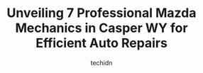 ---
layout: ampstory
image: https://images.unsplash.com/photo-1522120177514-2b16ebe5634d?ixlib=rb-4.0.3&ixid=MnwxMjA3fDB8MHxwaG90by1wYWdlfHx8fGVufDB8fHx8&auto=format&fit=crop&w=640&h=853&q=80
author: techidn
featured: false
description: When it comes to finding reliable automotive experts in Casper WY, USA, look no further than the 7 best Mazda Mechanic in the area. With their exceptional skills and dedication to providing 
title: Unveiling 7 Professional Mazda Mechanics in Casper WY for Efficient Auto Repairs
cover:
   title: Unveiling 7 Professional Mazda Mechanics in Casper WY for Efficient Auto Repairs
   subtitle: Rickpate
   background: https://images.unsplash.com/photo-1522120177514-2b16ebe5634d?ixlib=rb-4.0.3&ixid=MnwxMjA3fDB8MHxwaG90by1wYWdlfHx8fGVufDB8fHx8&auto=format&fit=crop&w=640&h=853&q=80

pages: 
 - layout: thirds
   top: <h1>#1 Quality Auto of Casper</h1>
   bottom: "<p>Phenomenal experience!To say that Gavin and the team is knowledgeable and professional is an understatement! We explained to Gavin our wants and needs in a vehicle and wo</p>"
   background: https://www.knot35.com/toplist/wp-content/uploads/2023/06/best-mazda-mechanic-1-in-casper-wy-1685840716.jpeg
   backgroundblur: true
 - layout: thirds
   top: <h1>#2 Meineke Car Care Center</h1>
   bottom: "<p>2155 CY Ave, Casper, WY 82604, United States</p>"
   background: https://www.knot35.com/toplist/wp-content/uploads/2023/06/best-mazda-mechanic-2-in-casper-wy-1685840716.jpeg
   cta:
      link: https://www.knot35.com/toplist/unveiling-7-professional-mazda-mechanics-in-casper-wy-for-efficient-auto-repairs/
      text: Unveiling 7 Professional Mazda Mechanics in Casper WY for Efficient Auto Repairs
 - layout: thirds
   top: <h1>#3 Backwards Mechanics Auto Center LLC</h1>
   bottom: "<p>1200 W 1st St, Casper, WY 82604, United States</p>"
   background: https://www.knot35.com/toplist/wp-content/uploads/2023/06/best-mazda-mechanic-3-in-casper-wy-1685840717.jpeg
   cta:
      link: https://www.knot35.com/toplist/unveiling-7-professional-mazda-mechanics-in-casper-wy-for-efficient-auto-repairs/
      text: Unveiling 7 Professional Mazda Mechanics in Casper WY for Efficient Auto Repairs
 - layout: thirds
   top: <h1>#4 Casper Tire</h1>
   bottom: "<p>705 N Elma St, Casper, WY 82601, United States</p>"
   background: https://images.unsplash.com/photo-1541356665065-22676f35dd40?ixlib=rb-4.0.3&ixid=MnwxMjA3fDB8MHxwaG90by1wYWdlfHx8fGVufDB8fHx8&auto=format&fit=crop&w=640&h=853&q=80
   cta:
      link: https://www.knot35.com/toplist/unveiling-7-professional-mazda-mechanics-in-casper-wy-for-efficient-auto-repairs/
      text: Unveiling 7 Professional Mazda Mechanics in Casper WY for Efficient Auto Repairs
 - layout: thirds
   top: <h1>#5 Car Care</h1>
   bottom: "<p>701 W Yellowstone Hwy, Casper, WY 82601, United States</p>"
   background: https://images.unsplash.com/photo-1496096265110-f83ad7f96608?ixlib=rb-4.0.3&ixid=MnwxMjA3fDB8MHxwaG90by1wYWdlfHx8fGVufDB8fHx8&auto=format&fit=crop&w=640&h=853&q=80
   cta:
      link: https://www.knot35.com/toplist/unveiling-7-professional-mazda-mechanics-in-casper-wy-for-efficient-auto-repairs/
      text: Unveiling 7 Professional Mazda Mechanics in Casper WY for Efficient Auto Repairs
 - layout: thirds
   top: <h1>#6 Doyle Johnsons Auto Repair</h1>
   bottom: "<p>651 W Collins Dr, Casper, WY 82601, United States</p>"
   background: https://images.unsplash.com/photo-1518640467707-6811f4a6ab73?ixlib=rb-4.0.3&ixid=MnwxMjA3fDB8MHxwaG90by1wYWdlfHx8fGVufDB8fHx8&auto=format&fit=crop&w=640&h=853&q=80
   cta:
      link: https://www.knot35.com/toplist/unveiling-7-professional-mazda-mechanics-in-casper-wy-for-efficient-auto-repairs/
      text: Unveiling 7 Professional Mazda Mechanics in Casper WY for Efficient Auto Repairs
 - layout: thirds
   top: <h1>#7 Midas</h1>
   bottom: "<p>3130 CY Ave, Casper, WY 82604, United States</p>"
   background: https://images.unsplash.com/photo-1599422314077-f4dfdaa4cd09?ixlib=rb-4.0.3&ixid=MnwxMjA3fDB8MHxwaG90by1wYWdlfHx8fGVufDB8fHx8&auto=format&fit=crop&w=640&h=853&q=80
   cta:
      link: https://www.knot35.com/toplist/unveiling-7-professional-mazda-mechanics-in-casper-wy-for-efficient-auto-repairs/
      text: Unveiling 7 Professional Mazda Mechanics in Casper WY for Efficient Auto Repairs
 - layout: thirds
   middle: Continue reading...
   background: https://images.unsplash.com/photo-1580610447943-1bfbef5efe07?ixlib=rb-4.0.3&ixid=MnwxMjA3fDB8MHxwaG90by1wYWdlfHx8fGVufDB8fHx8&auto=format&fit=crop&w=640&h=853&q=80
   cta:
      link: https://www.knot35.com/toplist/unveiling-7-professional-mazda-mechanics-in-casper-wy-for-efficient-auto-repairs/
      text: Unveiling 7 Professional Mazda Mechanics in Casper WY for Efficient Auto Repairs
      
---
